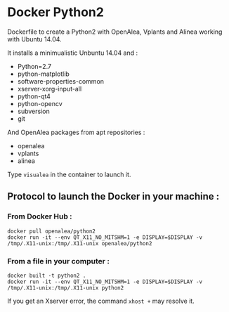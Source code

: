 # Docker Python2

Dockerfile to create a Python2 with OpenAlea, Vplants and Alinea working with Ubuntu 14.04.

It installs a minimualistic Unbuntu 14.04 and : 
- Python=2.7
- python-matplotlib
- software-properties-common 
- xserver-xorg-input-all
- python-qt4
- python-opencv
- subversion
- git

And OpenAlea packages from apt repositories : 
- openalea
- vplants
- alinea

Type ```visualea``` in the container to launch it.



## Protocol to launch the Docker in your machine :

### From Docker Hub : 

```
docker pull openalea/python2
docker run -it --env QT_X11_NO_MITSHM=1 -e DISPLAY=$DISPLAY -v /tmp/.X11-unix:/tmp/.X11-unix openalea/python2
```

### From a file in your computer :

```
docker built -t python2 . 
docker run -it --env QT_X11_NO_MITSHM=1 -e DISPLAY=$DISPLAY -v /tmp/.X11-unix:/tmp/.X11-unix python2
```

If you get an Xserver error, the command ```xhost +``` may resolve it.
